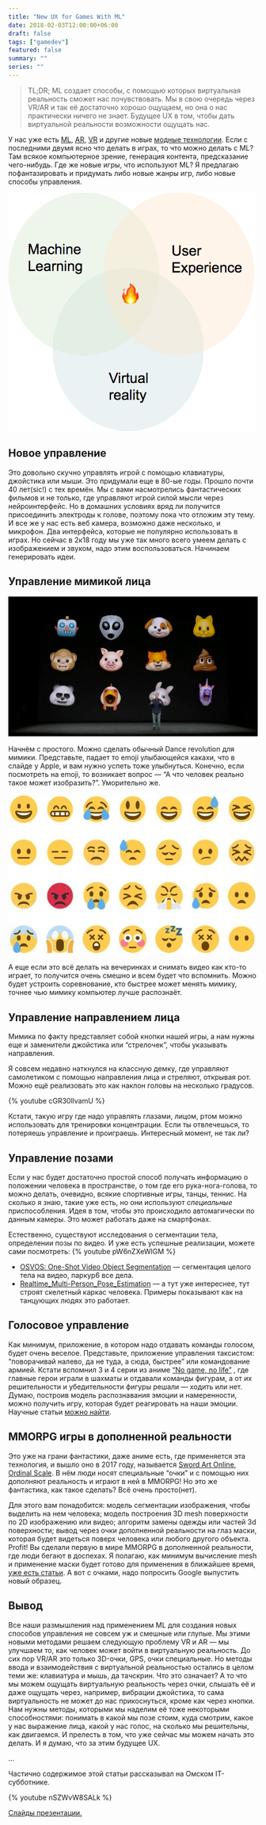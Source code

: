 ```yaml
---
title: "New UX for Games With ML"
date: 2018-02-03T12:00:00+06:00
draft: false
tags: ["gamedev"]
featured: false
summary: ""
series: ""
---
```


> TL;DR; ML создает способы, с помощью которых виртуальная реальность сможет нас почувствовать. Мы в свою очередь через VR/AR и так её достаточно хорошо ощущаем, но она о нас практически ничего не знает. Будущее UX в том, чтобы дать виртуальной реальности возможности ощущать нас.

У нас уже есть [ML](https://ru.wikipedia.org/wiki/%D0%9C%D0%B0%D1%88%D0%B8%D0%BD%D0%BD%D0%BE%D0%B5_%D0%BE%D0%B1%D1%83%D1%87%D0%B5%D0%BD%D0%B8%D0%B5), [AR](https://ru.wikipedia.org/wiki/%D0%94%D0%BE%D0%BF%D0%BE%D0%BB%D0%BD%D0%B5%D0%BD%D0%BD%D0%B0%D1%8F_%D1%80%D0%B5%D0%B0%D0%BB%D1%8C%D0%BD%D0%BE%D1%81%D1%82%D1%8C), [VR](https://ru.wikipedia.org/wiki/%D0%92%D0%B8%D1%80%D1%82%D1%83%D0%B0%D0%BB%D1%8C%D0%BD%D0%B0%D1%8F_%D1%80%D0%B5%D0%B0%D0%BB%D1%8C%D0%BD%D0%BE%D1%81%D1%82%D1%8C) и другие новые [модные технологии](https://en.wikipedia.org/wiki/Emerging_technologies). Если с последними двумя ясно что делать в играх, то что можно делать с ML? Там всякое компьютерное зрение, генерация контента, предсказание чего-нибудь. Где же новые игры, что используют ML?
Я предлагаю пофантазировать и придумать либо новые жанры игр, либо новые способы управления.

![ ](/assets/new-ux-for-games-with-ml/3lgbyd7zs7xc9p7jl76u.png)

## Новое управление

Это довольно скучно управлять игрой с помощью клавиатуры, джойстика или мыши. Это придумали еще в 80-ые годы. Прошло почти 40 лет(sic!) с тех времён. Мы с вами насмотрелись фантастических фильмов и не только, где управляют игрой силой мысли через нейроинтерфейс. Но в домашних условиях вряд ли получится присоединить электроды к голове, поэтому пока что отложим эту тему. И все же у нас есть веб камера, возможно даже несколько, и микрофон. Два интерфейса, которые не популярно использовать в играх. Но сейчас в 2к18 году мы уже так много всего умеем делать с изображением и звуком, надо этим воспользоваться. Начинаем генерировать идеи.

## Управление мимикой лица

![Apple анонсировали emoji, повторяющие мимику человека](/assets/new-ux-for-games-with-ml/mitr6sbjctaqwxtdncvv.png)

Начнём с простого. Можно сделать обычный Dance revolution для мимики. Представьте, падает то emoji улыбающейся какахи, что в слайде у Apple, и вам нужно успеть тоже улыбнуться. Конечно, если посмотреть на emoji, то возникает вопрос — “А что человек реально такое может изобразить?”. Уморительно же.

![ ](/assets/new-ux-for-games-with-ml/bwpkocrg67fuohnsgace.jpeg)

А еще если это всё делать на вечеринках и снимать видео как кто-то играет, то получится очень смешно и всем будет что вспомнить. Можно будет устроить соревнование, кто быстрее может менять мимику, точнее чью мимику компьютер лучше распознаёт.

## Управление направлением лица

Мимика по факту представляет собой кнопки нашей игры, а нам нужны еще и заменители джойстика или “стрелочек”, чтобы указывать направления.

Я совсем недавно наткнулся на классную демку, где управляют самолетиком с помощью направления лица и стреляют, открывая рот. Можно ещё реализовать это как наклон головы на несколько градусов.

{% youtube cGR30llvamU %}

Кстати, такую игру где надо управлять глазами, лицом, ртом можно использовать для тренировки концентрации. Если ты отвлечешься, то потеряешь управление и проиграешь. Интересный момент, не так ли?

## Управление позами

Если у нас будет достаточно простой способ получать информацию о положении человека в пространстве, о том где его рука-нога-голова, то можно делать, очевидно, всякие спортивные игры, танцы, теннис. На сколько я знаю, такие уже есть, но они используют _специальные_ приспособления. Идея в том, чтобы это происходило автомагически по данным камеры. Это может работать даже на смартфонах.

Естественно, существуют исследования о сегментации тела, определении позы по видео. И уже есть успешные реализации, можете сами посмотреть: {% youtube pW6nZXeWlGM %}

- [OSVOS: One-Shot Video Object Segmentation](http://people.ee.ethz.ch/~cvlsegmentation/osvos/) — сегментация целого тела на видео, паркур6 все дела.
- [Realtime_Multi-Person_Pose_Estimation](https://github.com/ZheC/Realtime_Multi-Person_Pose_Estimation) — а тут уже интереснее, тут строят скелетный каркас человека. Примеры показывают как на танцующих людях это работает.

## Голосовое управление

Как минимум, приложение, в котором надо отдавать команды голосом, будет очень веселое. Представьте, приложение управления таксистом: “поворачивай налево, да не туда, а сюда, быстрее” или командование армией. Кстати вспомнил 3 и 4 серии из аниме [“No game, no life”](https://online.anidub.com/anime/full/8944-net-igry-net-zhizni-no-game-no-life-01-iz-12.html) , где главные герои играли в шахматы и отдавали команды фигурам, а от их решительности и убедительности фигуры решали — ходить или нет. Думаю, построив модель распознавания эмоции и намеренности, можно получить игру, которая будет реагировать на наши эмоции. Научные статьи [можно найти](https://scirate.com/search?utf8=%E2%9C%93&q=emotion+voice#results).

## MMORPG игры в дополненной реальности

Это уже на грани фантастики, даже аниме есть, где применяется эта технология, и вышло оно в 2017 году, называется [Sword Art Online, Ordinal Scale](https://online.anidub.com/anime_movie/10301-mastera-mecha-onlayn-poryadkovyy-rang-gekijouban-sword-art-online-ordinal-scale-movie.html). В нём люди носят специальные “очки” и с помощью них дополняют реальность и играют в ней в MMORPG! Но это же фантастика, как такое сделать? Всё очень просто(нет).

Для этого вам понадобится: модель сегментации изображения, чтобы выделить на нем человека; модель построения 3D mesh поверхности по 2D изображению или видео; алгоритм замены одежды или частей 3d поверхности; вывод через очки дополненной реальности на глаз маски, которая будет видеться поверх человека или любого другого объекта. Profit! Вы сделали первую в мире MMORPG в дополненной реальности, где люди бегают в доспехах. Я полагаю, как минимум вычисление mesh и применение маски будет готово для применения в ближайшее время, [уже есть статьи](https://github.com/timzhang642/3D-Machine-Learning). А вот с очками, надо попросить Google выпустить новый образец.

## Вывод

Все наши размышления над применением ML для создания новых способов управления не совсем уж и смешные или глупые. Мы этими новыми методами решаем следующую проблему VR и AR — мы улучшаем то, как человек может войти в виртуальную реальность. До сих пор VR/AR это только 3D-очки, GPS, очки специальные. Но методы ввода и взаимодействия с виртуальной реальностью остались в целом теми же: клавиатура и мышь, да тачскрин. Что это означает? А то что мы можем ощущать виртуальную реальность через очки, слышать её и даже ощущать через, например, вибрации джойстика, то сама виртуальность не может до нас прикоснуться, кроме как через кнопки. Нам нужны методы, которыми мы наделим её тоже некоторыми способностями: понимать в какой мы позе стоим, куда смотрим, какое у нас выражение лица, какой у нас голос, на сколько мы решительны, как двигаемся. И прелесть в том, что уже сейчас мы можем начать это делать. И я думаю, что за этим будущее UX.

...

Частично содержимое этой статьи рассказывал на Омском IT-субботнике.

{% youtube nSZWvW8SALk %}

[Слайды презентации.](https://docs.google.com/presentation/d/e/2PACX-1vSf4kSoa0vfBmnr3tpnoM_fJ-QjdKBWSZkS6kV2yYjfzfzO-LBDJn7sCV7bioA4Ta4C-1KqnLowo0eD/pub?start=false&loop=false&delayms=3000)
